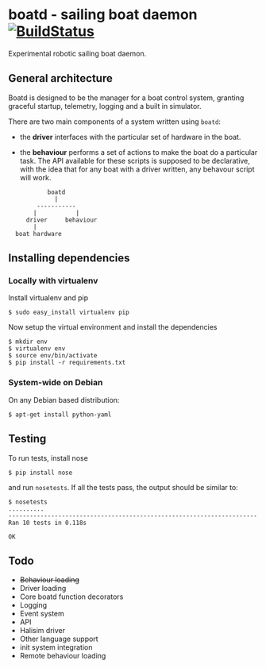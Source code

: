 boatd - sailing boat daemon [![BuildStatus](https://travis-ci.org/boatd/boatd.png?branch=master)](https://travis-ci.org/boatd/boatd)
===========================

Experimental robotic sailing boat daemon.

General architecture
-----------

Boatd is designed to be the manager for a boat control system, granting
graceful startup, telemetry, logging and a built in simulator.

There are two main components of a system written using `boatd`:

  - the __driver__ interfaces with the particular set of hardware in the boat.

  - the __behaviour__ performs a set of actions to make the boat do a
    particular task. The API available for these scripts is supposed to be
    declarative, with the idea that for any boat with a driver written, any
    behavour script will work.

```
           boatd
             |
        -----------
       |           |
     driver     behaviour
       |
  boat hardware
```

Installing dependencies
-----------------------

### Locally with virtualenv

Install virtualenv and pip

    $ sudo easy_install virtualenv pip

Now setup the virtual environment and install the dependencies

    $ mkdir env
    $ virtualenv env
    $ source env/bin/activate
    $ pip install -r requirements.txt

### System-wide on Debian

On any Debian based distribution:

    $ apt-get install python-yaml


Testing
-------

To run tests, install nose

    $ pip install nose

and run `nosetests`. If all the tests pass, the output should be similar to:

    $ nosetests 
    ..........
    ----------------------------------------------------------------------
    Ran 10 tests in 0.118s

    OK


Todo
----

  - ~~Behaviour loading~~
  - Driver loading
  - Core boatd function decorators
  - Logging
  - Event system
  - API
  - Halisim driver
  - Other language support
  - init system integration
  - Remote behaviour loading
